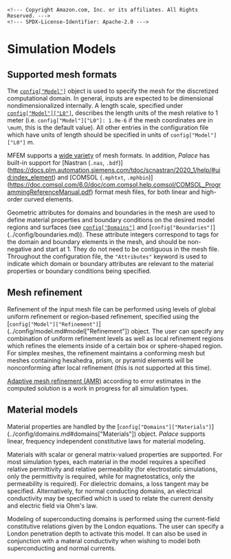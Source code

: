 ```@raw html
<!--- Copyright Amazon.com, Inc. or its affiliates. All Rights Reserved. --->
<!--- SPDX-License-Identifier: Apache-2.0 --->
```

# Simulation Models

## Supported mesh formats

The [`config["Model"]`](../config/model.md#config%5B%22Model%22%5D) object is used to
specify the mesh for the discretized computational domain. In general, inputs are expected
to be dimensional nondimensionalized internally. A length scale, specified under
[`config["Model"]["L0"]`](../config/model.md#config%5B%22Model%22%5D), describes the length
units of the mesh relative to 1 meter (i.e. `config["Model"]["L0"]: 1.0e-6` if the mesh
coordinates are in ``\mu``m, this is the default value). All other entries in the
configuration file which have units of length should be specified in units of
`config["Model"]["L0"]` m.

MFEM supports a [wide variety](https://mfem.org/mesh-formats/) of mesh formats. In
addition, *Palace* has built-in support for [Nastran (`.nas`, `.bdf`)]
(https://docs.plm.automation.siemens.com/tdoc/scnastran/2020_1/help/#uid:index_element) and
[COMSOL (`.mphtxt`, `.mphbin`)]
(https://doc.comsol.com/6.0/doc/com.comsol.help.comsol/COMSOL_ProgrammingReferenceManual.pdf)
format mesh files, for both linear and high-order curved elements.

Geometric attributes for domains and boundaries in the mesh are used to define material
properties and boundary conditions on the desired model regions and surfaces (see
[`config["Domains"]`](../config/domains.md) and [`config["Boundaries"]`]
(../config/boundaries.md)). These attribute integers correspond to tags for the domain and
boundary elements in the mesh, and should be non-negative and start at 1. They do not need
to be contiguous in the mesh file. Throughout the configuration file, the `"Attributes"`
keyword is used to indicate which domain or boundary attributes are relevant to the
material properties or boundary conditions being specified.

## Mesh refinement

Refinement of the input mesh file can be performed using levels of global uniform refinement
or region-based refinement, specified using the [`config["Model"]["Refinement"]`]
(../config/model.md#model["Refinement"]) object. The user can specify any combination of
uniform refinement levels as well as local refinement regions which refines the elements
inside of a certain box or sphere-shaped region. For simplex meshes, the refinement
maintains a conforming mesh but meshes containing hexahedra, prism, or pyramid elements
will be nonconforming after local refinement (this is not supported at this time).

[Adaptive mesh refinement (AMR)](https://en.wikipedia.org/wiki/Adaptive_mesh_refinement)
according to error estimates in the computed solution is a work in progress for all
simulation types.

## Material models

Material properties are handled by the [`config["Domains"]["Materials"]`]
(../config/domains.md#domains["Materials"]) object. *Palace* supports linear, frequency
independent constitutive laws for material modeling.

Materials with scalar or general matrix-valued properties are supported. For most simulation
types, each material in the model requires a specified relative permittivity and relative
permeability (for electrostatic simulations, only the permittivity is required, while for
magnetostatics, only the permeability is required). For dielectric domains, a loss tangent
may be specified. Alternatively, for normal conducting domains, an electrical conductivity
may be specified which is used to relate the current density and electric field via Ohm's
law.

Modeling of superconducting domains is performed using the current-field constitutive
relations given by the London equations. The user can specify a London penetration depth to
activate this model. It can also be used in conjunction with a materal conductivity when
wishing to model both superconducting and normal currents.
